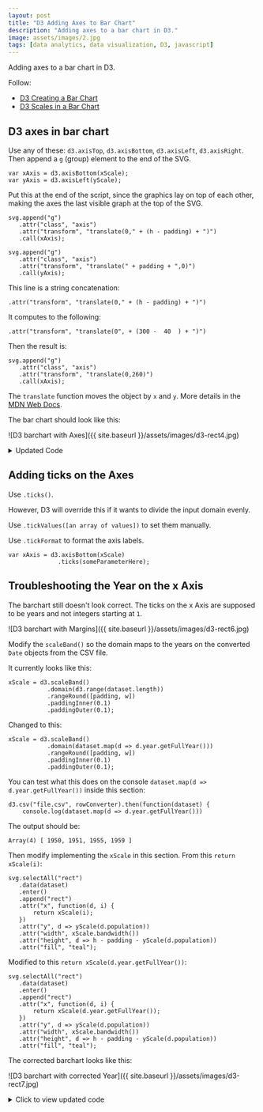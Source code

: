 ```yaml
---
layout: post
title: "D3 Adding Axes to Bar Chart"
description: "Adding axes to a bar chart in D3."
image: assets/images/2.jpg
tags: [data analytics, data visualization, D3, javascript]
---
```


Adding axes to a bar chart in D3.

Follow:

* [D3 Creating a Bar Chart](../d3-creating-a-bar-chart/)
* [D3 Scales in a Bar Chart](../d3-scales-in-a-bar-chart/)

## D3 axes in bar chart

Use any of these: `d3.axisTop`, `d3.axisBottom`, `d3.axisLeft`, `d3.axisRight`. Then append a `g` (group) element to the end of the SVG.

    var xAxis = d3.axisBottom(xScale);
    var yAxis = d3.axisLeft(yScale);

Put this at the end of the script, since the graphics lay on top of each other, making the axes the last visible graph at the top of the SVG.

    svg.append("g")
       .attr("class", "axis")
       .attr("transform", "translate(0," + (h - padding) + ")")
       .call(xAxis);

    svg.append("g")
       .attr("class", "axis")
       .attr("transform", "translate(" + padding + ",0)")
       .call(yAxis);

This line is a string concatenation:

    .attr("transform", "translate(0," + (h - padding) + ")")

It computes to the following:

    .attr("transform", "translate(0", + (300 -  40  ) + ")")

Then the result is:

    svg.append("g")
       .attr("class", "axis")
       .attr("transform", "translate(0,260)")
       .call(xAxis);


The `translate` function moves the object by `x` and `y`. More details in the [MDN Web Docs](https://developer.mozilla.org/en-US/docs/Web/SVG/Attribute/transform).

The bar chart should look like this:

![D3 barchart with Axes]({{ site.baseurl }}/assets/images/d3-rect4.jpg)

<details>
  <summary>Updated Code</summary>
  <pre>
      
  var w = 500;
  var h = 300;
  var barPadding = 3;
  var padding = 40;
  var svg = d3.select("#d3-barchart-vis")
              .append("svg")
              .attr("preserveAspectRatio", "xMinYMin meet")
              .attr("viewBox", "0 0 " + w + " " + h);

  var parseTime = d3.timeParse("%Y");

  var rowConverter = function(d) {
      return {
          year: parseTime(d.year),
          population: +d.population
      }
  }

  d3.csv("file.csv", rowConverter).then(function(dataset) {

      xScale = d3.scaleBand()
                 .domain(d3.range(dataset.length))
                 .rangeRound([padding, w])
                 .paddingInner(0.1)
                 .paddingOuter(0.1);

      yScale = d3.scaleLinear()
                 .domain([0, d3.max(dataset, function(d) { return d.population; })])
                 .range([h - padding, padding]);

      var xAxis = d3.axisBottom(xScale);
      var yAxis = d3.axisLeft(yScale);

      svg.selectAll("rect")
         .data(dataset)
         .enter()
         .append("rect")
         .attr("x", function(d, i) {
             return xScale(i);
         })
         .attr("y", d => yScale(d.population))
         .attr("width", xScale.bandwidth())
         .attr("height", d => h - padding - yScale(d.population))
         .attr("fill", "teal");

      svg.append("g")
         .attr("class", "x axis")
         .attr("transform", "translate(0," + (h - padding) + ")")
         .call(xAxis);

      svg.append("g")
         .attr("class", "y axis")
         .attr("transform", "translate(" + padding + ",0)")
         .call(yAxis);
  });
  </pre>

</details>

## Adding ticks on the Axes

Use `.ticks()`.

However, D3 will override this if it wants to divide the input domain evenly.

Use `.tickValues([an array of values])` to set them manually.

Use `.tickFormat` to format the axis labels.

    var xAxis = d3.axisBottom(xScale)
                  .ticks(someParameterHere);


## Troubleshooting the Year on the x Axis

The barchart still doesn't look correct. The ticks on the x Axis are supposed to be years and not integers starting at `1`.

![D3 barchart with Margins]({{ site.baseurl }}/assets/images/d3-rect6.jpg)


Modify the `scaleBand()` so the domain maps to the years on the converted `Date` objects from the CSV file.

It currently looks like this:

    xScale = d3.scaleBand()
               .domain(d3.range(dataset.length))
               .rangeRound([padding, w])
               .paddingInner(0.1)
               .paddingOuter(0.1);


Changed to this:

    xScale = d3.scaleBand()
               .domain(dataset.map(d => d.year.getFullYear()))
               .rangeRound([padding, w])
               .paddingInner(0.1)
               .paddingOuter(0.1);


You can test what this does on the console `dataset.map(d => d.year.getFullYear())` inside this section:

    d3.csv("file.csv", rowConverter).then(function(dataset) {
        console.log(dataset.map(d => d.year.getFullYear()))


The output should be:

    Array(4) [ 1950, 1951, 1955, 1959 ]


Then modify implementing the `xScale` in this section. From this `return xScale(i)`:

    svg.selectAll("rect")
       .data(dataset)
       .enter()
       .append("rect")
       .attr("x", function(d, i) {
           return xScale(i);
       })
       .attr("y", d => yScale(d.population))
       .attr("width", xScale.bandwidth())
       .attr("height", d => h - padding - yScale(d.population))
       .attr("fill", "teal");


Modified to this `return xScale(d.year.getFullYear())`:

    svg.selectAll("rect")
       .data(dataset)
       .enter()
       .append("rect")
       .attr("x", function(d, i) {
           return xScale(d.year.getFullYear());
       })
       .attr("y", d => yScale(d.population))
       .attr("width", xScale.bandwidth())
       .attr("height", d => h - padding - yScale(d.population))
       .attr("fill", "teal");


The corrected barchart looks like this:

![D3 barchart with corrected Year]({{ site.baseurl }}/assets/images/d3-rect7.jpg)

<details>
  <summary>Click to view updated code</summary>
  <pre>
    
  var margin = {top: 20, right: 20, bottom: 20, left: 20},
        w = 500 - margin.left - margin.right,
        h = 300 - margin.top - margin.bottom;

  var barPadding = 3;
  var padding = 40;
  var svg = d3.select("#d3-barchart-vis")
              .append("svg")
              .attr("preserveAspectRatio", "xMinYMin meet")
              .attr("viewBox", "0 0 " + w + " " + h);

  var parseTime = d3.timeParse("%Y");

  var rowConverter = function(d) {
      return {
          year: parseTime(d.year),
          population: +d.population
      }
  }

  d3.csv("file.csv", rowConverter).then(function(dataset) {

    xScale = d3.scaleBand()
               .domain(dataset.map(d => d.year.getFullYear()))
               .rangeRound([padding, w])
               .paddingInner(0.1)
               .paddingOuter(0.1);

    yScale = d3.scaleLinear()
               .domain([0, d3.max(dataset, d => d.population)])
               .range([h - padding, padding]);

    var xAxis = d3.axisBottom(xScale);
    var yAxis = d3.axisLeft(yScale);

    svg.selectAll("rect")
       .data(dataset)
       .enter()
       .append("rect")
       .attr("x", d => xScale(d.year.getFullYear()))
       .attr("y", d => yScale(d.population))
       .attr("width", xScale.bandwidth())
       .attr("height", d => h - padding - yScale(d.population))
       .attr("fill", "teal");

    // Add the x Axis
    svg.append("g")
       .attr("class", "x axis")
       .attr("transform", "translate(0," + (h - padding) + ")")
       .call(xAxis);

    // Label for x Axis
    svg.append("text")
       .attr("transform", "translate(" + (w/2) + " ," + (h-10) + ")")
       .style("text-anchor", "middle")
       .style("font-size", "12px")
       .text("Year");

    // Add the y Axis
    svg.append("g")
       .attr("class", "y axis")
       .attr("transform", "translate(" + padding + ",0)")
       .call(yAxis);

    // Label for y Axis
    svg.append("text")
       .attr("transform", "rotate(-90)")
       .attr("x", -(h/2))
       .attr("y", 10)
       .style("text-anchor", "middle")
       .style("font-size", "12px")
       .text("Population");

    svg.append("text")
       .attr("x", w/2)
       .attr("y", padding)
       .attr("text-anchor", "middle")
       .style("font-size", "16px")
       .text("Awesome Barchart");
  });
  </pre>

</details>